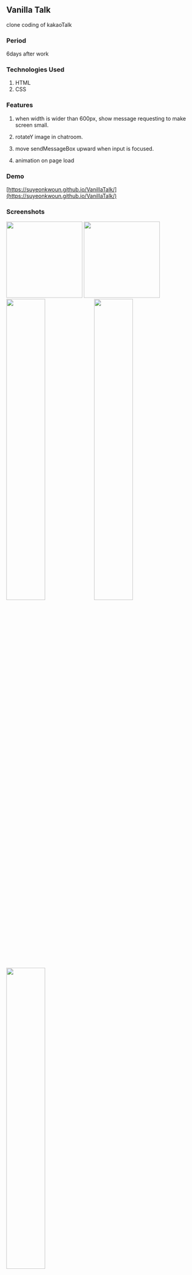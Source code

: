 ## Vanilla Talk

clone coding of kakaoTalk

### Period
6days after work

### Technologies Used
1. HTML
2. CSS

### Features
1. when width is wider than 600px, show message requesting to make screen small.

2. rotateY image in chatroom.

3. move sendMessageBox upward when input is focused.

4. animation on page load

### Demo
[https://suyeonkwoun.github.io/VanillaTalk/](https://suyeonkwoun.github.io/VanillaTalk/)

### Screenshots
<img src="https://user-images.githubusercontent.com/40164168/89047609-9ca10500-d389-11ea-8a7e-d3712a625d42.png" width="200px">
<img src="https://user-images.githubusercontent.com/40164168/89048483-dd4d4e00-d38a-11ea-8375-9b44c515afda.png" width="200px">
<img src="https://user-images.githubusercontent.com/40164168/89048696-243b4380-d38b-11ea-8616-6d552b96727f.png" width="45%">
<img src="https://user-images.githubusercontent.com/40164168/89048804-4d5bd400-d38b-11ea-9dc9-6926803855b7.png" width="45%">
<img src="https://user-images.githubusercontent.com/40164168/89049047-9b70d780-d38b-11ea-83a3-e3ba22d1ed35.png" width="45%">




